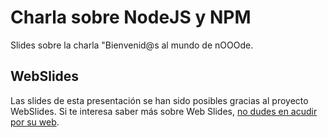 # Charla sobre NodeJS y NPM

Slides sobre la charla "Bienvenid@s al mundo de nOOOde.

## WebSlides

Las slides de esta presentación se han sido posibles gracias al proyecto WebSlides.
Si te interesa saber más sobre Web Slides, [no dudes en acudir por su web](https://webslides.tv).